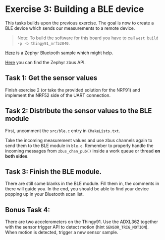 # Exercise 3: Building a BLE device

This tasks builds upon the previous exercise.
The goal is now to create a BLE device which sends our measurements to a remote device.

> Note: To build the software for this board you have to call `west build -p -b thingy91_nrf52840`.

[Here](https://github.com/zephyrproject-rtos/zephyr/tree/main/samples/bluetooth/peripheral) is a Zephyr Bluetooth sample which might help.

[Here](https://docs.zephyrproject.org/latest/doxygen/html/group__zbus__apis.html) you can find the Zephyr zbus API.

## Task 1: Get the sensor values
Finish exercise 2 (or take the provided solution for the NRF91) and implement the NRF52 side of the UART connection.

## Task 2: Distribute the sensor values to the BLE module
First, uncomment the `src/ble.c` entry in `CMakeLists.txt`.

Take the incoming measurement values and use zbus channels again to send them to the BLE module in `ble.c`.
Remember to properly handle the incoming messages from `zbus_chan_pub()` inside a work queue or thread **on both sides**.

## Task 3: Finish the BLE module.
There are still some blanks in the BLE module.
Fill them in, the comments in there will guide you.
In the end, you should be able to find your device popping up in your Bluetooth scan list.

## Bonus Task 4:
There are two accelerometers on the Thingy91.
Use the ADXL362 together with the sensor trigger API to detect motion (hint `SENSOR_TRIG_MOTION`).
When motion is detected, trigger a new sensor sample.